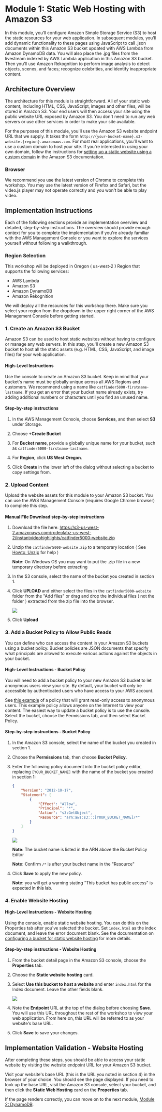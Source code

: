 # Module 1: Static Web Hosting with Amazon S3

In this module, you'll configure Amazon Simple Storage Service (S3) to host the static resources for your web application. In subsequent modules, you'll add dynamic functionality to these pages using JavaScript to call .json documents within this Amazon S3 bucket updated with AWS Lambda from Amazon DynamoDB data. You will also place the .jpg files from the livestream indexed by AWS Lambda application in this Amazon S3 bucket. Then you'll use Amazon Rekognition to perform image analysis to detect objects, scenes, and faces; recognize celebrities, and identify inappropriate content. 

## Architecture Overview

The architecture for this module is straightforward. All of your static web content, including HTML, CSS, JavaScript, images and other files, will be stored in Amazon S3. Your end users will then access your site using the public website URL exposed by Amazon S3. You don't need to run any web servers or use other services in order to make your site available.

For the purposes of this module, you'll use the Amazon S3 website endpoint URL that we supply. It takes the form `http://{your-bucket-name}.s3-website.{region}.amazonaws.com`. For most real applications, you'll want to use a custom domain to host your site. If you're interested in using your own domain, follow the instructions for [setting up a static website using a custom domain](http://docs.aws.amazon.com/AmazonS3/latest/dev/website-hosting-custom-domain-walkthrough.html) in the Amazon S3 documentation.

### Browser

We recommend you use the latest version of Chrome to complete this workshop. You may use the latest version of Firefox and Safari, but the video.js player may not operate correctly and you won't be able to play video.

## Implementation Instructions

Each of the following sections provide an implementation overview and detailed, step-by-step instructions. The overview should provide enough context for you to complete the implementation if you're already familiar with the AWS Management Console or you want to explore the services yourself without following a walkthrough.

### Region Selection

This workshop will be deployed in Oregon ( us-west-2 ) Region that supports the following services:

- AWS Lambda
- Amazon S3
- Amazon DynamoDB
- Amazon Rekognition

We will deploy all the resources for this workshop there. Make sure you select your region from the dropdown in the upper right corner of the AWS Management Console before getting started.

### 1. Create an Amazon S3 Bucket

Amazon S3 can be used to host static websites without having to configure or manage any web servers. In this step, you'll create a new Amazon S3 bucket to host all the static assets (e.g. HTML, CSS, JavaScript, and image files) for your web application.

#### High-Level Instructions

Use the console to create an Amazon S3 bucket. Keep in mind that your bucket's name must be globally unique across all AWS Regions and customers. We recommend using a name like `catfinder5000-firstname-lastname`. If you get an error that your bucket name already exists, try adding additional numbers or characters until you find an unused name.

#### Step-by-step instructions

1. In the AWS Management Console, choose **Services**, and then select **S3** under Storage.

1. Choose **+Create Bucket**

1. For **Bucket name**, provide a globally unique name for your bucket, such as `catfinder5000-firstname-lastname`.

1. For **Region**, click **US West Oregon**.

1. Click **Create** in the lower left of the dialog without selecting a bucket to copy settings from.

### 2. Upload Content

Upload the website assets for this module to your Amazon S3 bucket. You can use the AWS Management Console (requires Google Chrome browser) to complete this step.

#### Manual File Download step-by-step instructions

1. Download the file here: <https://s3-us-west-2.amazonaws.com/rodeolabz-us-west-2/instantvideohighlights/catfinder5000-website.zip>

1. Unzip the `catfinder5000-website.zip` to a temporary location ( See [Howto: Unzip](https://answers.stanford.edu/solution/how-do-i-zip-and-unzip-files-and-folders-do-i-need-winzip-or-stuffit) for help )

    **Note:** On Windows OS you may want to put the .zip file in a new temporary directory before extracting

1. In the S3 console, select the name of the bucket you created in section 1.

1. Click **UPLOAD**  and either select the files in the `catfinder5000-website` folder from the "Add files" or drag and drop the individual files ( not the folder ) extracted from the zip file into the browser. 

    ![](../images/catfinder5000-s3upload1.png)

1. Click **Upload**

### 3. Add a Bucket Policy to Allow Public Reads

You can define who can access the content in your Amazon S3 buckets using a bucket policy. Bucket policies are JSON documents that specify what principals are allowed to execute various actions against the objects in your bucket.

#### High-Level Instructions - Bucket Policy

You will need to add a bucket policy to your new Amazon S3 bucket to let anonymous users view your site. By default, your bucket will only be accessible by authenticated users who have access to your AWS account.

See [this example](http://docs.aws.amazon.com/AmazonS3/latest/dev/example-bucket-policies.html#example-bucket-policies-use-case-2) of a policy that will grant read-only access to anonymous users. This example policy allows anyone on the Internet to view your content. The easiest way to update a bucket policy is to use the console. Select the bucket, choose the Permissions tab, and then select Bucket Policy.

#### Step-by-step instructions - Bucket Policy

1. In the Amazon S3 console, select the name of the bucket you created in section 1.

1. Choose the **Permissions** tab, then choose **Bucket Policy**.

1. Enter the following policy document into the bucket policy editor, replacing `[YOUR_BUCKET_NAME]` with the name of the bucket you created in section 1:

    ```json
    {
        "Version": "2012-10-17",
        "Statement": [
            {
                "Effect": "Allow",
                "Principal": "*",
                "Action": "s3:GetObject",
                "Resource": "arn:aws:s3:::[YOUR_BUCKET_NAME]/*"
            }
        ]
    }
    ```

    ![](../images/catfinder5000-s3bucketpolicy.png)

    **Note:** The bucket name is listed in the ARN above the Bucket Policy Editor

    **Note:** Confirm `/*` is after your bucket name in the "Resource"

1. Click **Save** to apply the new policy.

    **Note:** you will get a warning stating "This bucket has public access" is expected in this lab.

### 4. Enable Website Hosting

#### High-Level Instructions - Website Hosting

Using the console, enable static website hosting. You can do this on the Properties tab after you've selected the bucket. Set `index.html` as the index document, and leave the error document blank. See the documentation on [configuring a bucket for static website hosting](https://docs.aws.amazon.com/AmazonS3/latest/dev/HowDoIWebsiteConfiguration.html) for more details.

#### Step-by-step instructions - Website Hosting

1. From the bucket detail page in the Amazon S3 console, choose the **Properties** tab.

1. Choose the **Static website hosting** card.

1. Select **Use this bucket to host a website** and enter `index.html` for the Index document. Leave the other fields blank. 

    ![](../images/catfinder5000-s3staticwebsite.png)

1. Note the **Endpoint** URL at the top of the dialog before choosing **Save**. You will use this URL throughout the rest of the workshop to view your web application. From here on, this URL will be referred to as your website's base URL.

1. Click **Save** to save your changes.

## Implementation Validation  - Website Hosting

After completing these steps, you should be able to access your static website by visiting the website endpoint URL for your Amazon S3 bucket.

Visit your website's base URL (this is the URL you noted in section 4) in the browser of your choice. You should see the page displayed. If you need to look up the base URL, visit the Amazon S3 console, select your bucket, and then click the **Static Web Hosting** card on the **Properties** tab.

If the page renders correctly, you can move on to the next module, [Module 2: DynamoDB](../2_DynamoDB/README.md).

